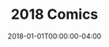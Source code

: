 ---
title: "2018 Comics"
type: "manual-list"
date: 2018-01-01T00:00:00-04:00
draft: false
categories: ["Projects", "Grafald"]
is_subpage: true
exclude_from_nav: true
nav_category: "grafald_years"
manual_links:
    - projects/grafald/comics/92.md
    - projects/grafald/comics/93.md
    - projects/grafald/comics/94.md
    - projects/grafald/comics/95.md
    - projects/grafald/comics/96.md
---